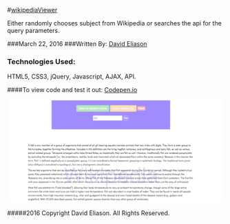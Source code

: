 #[wikipediaViewer](http://codepen.io/David_Eliason/pen/RaVNpa)  

Either randomly chooses subject from Wikipedia or searches the api for the query parameters.

###March 22, 2016
###Written By: [David Eliason](http://www.deliason.com)

### Technologies Used:

 HTML5, CSS3, jQuery, Javascript, AJAX, API.

####To view code and test it out:  [Codepen.io](http://codepen.io/David_Eliason/pen/RaVNpa)  

![WikipediaViewer](./wikipediaViewer.png "WikipediaViewer")

#####2016 Copyright David Eliason. All Rights Reserved.